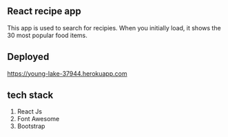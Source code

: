 ## React recipe app
This app is used to search for recipies. When you initially load, it shows the 30 most popular food items.

## Deployed
https://young-lake-37944.herokuapp.com

## tech stack
1. React Js
2. Font Awesome
3. Bootstrap